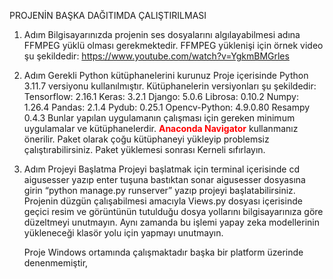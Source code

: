 PROJENİN BAŞKA DAĞITIMDA 
ÇALIŞTIRILMASI
1.	Adım 
Bilgisayarınızda projenin ses dosyalarını algılayabilmesi adına FFMPEG yüklü olması gerekmektedir.
FFMPEG yüklenişi için örnek video şu şekildedir:
https://www.youtube.com/watch?v=YgkmBMGrles
2.	Adım
Gerekli Python kütüphanelerini kurunuz Proje içerisinde Python 3.11.7 versiyonu kullanılmıştır.
Kütüphanelerin versiyonları şu şekildedir:
Tensorflow: 2.16.1
Keras: 3.2.1
Django: 5.0.6
Librosa: 0.10.2
Numpy: 1.26.4
Pandas: 2.1.4
Pydub: 0.25.1
Opencv-Python: 4.9.0.80
Resampy 0.4.3
Bunlar yapılan uygulamanın çalışması için gereken minimum uygulamalar ve kütüphanelerdir. <b style="color:red;">Anaconda Navigator</b> kullanmanız önerilir. Paket olarak çoğu kütüphaneyi yükleyip problemsiz çalıştırabilirsiniz. Paket yüklemesi sonrası Kerneli sıfırlayın. 
3.	Adım Projeyi Başlatma
Projeyi başlatmak için  terminal içerisinde cd aigusesser yazıp enter tuşuna bastıktan sonar aigusesser dosyasına girin 
“python manage.py runserver” yazıp projeyi başlatabilirsiniz. Projenin düzgün çalışabilmesi amacıyla Views.py dosyası içerisinde geçici resim ve görüntünün tutulduğu dosya yollarını bilgisayarınıza göre düzeltmeyi unutmayın. Aynı zamanda bu işlemi yapay zeka modellerinin yükleneceği klasör yolu için yapmayı unutmayın. 
	
	Proje Windows ortamında çalışmaktadır başka bir platform üzerinde denenmemiştir, 
